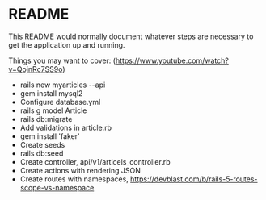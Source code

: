 # README

This README would normally document whatever steps are necessary to get the
application up and running.

Things you may want to cover: (https://www.youtube.com/watch?v=QojnRc7SS9o)

* rails new myarticles --api
* gem install mysql2
* Configure database.yml
* rails g model Article
* rails db:migrate
* Add validations in article.rb
* gem install 'faker'
* Create seeds
* rails db:seed
* Create controller, api/v1/articels_controller.rb
* Create actions with rendering JSON
* Create routes with namespaces, https://devblast.com/b/rails-5-routes-scope-vs-namespace
